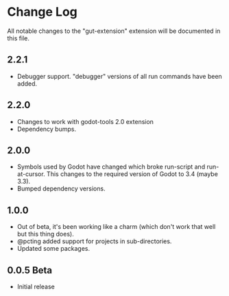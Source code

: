 # Change Log

All notable changes to the "gut-extension" extension will be documented in this file.

## 2.2.1
* Debugger support.  "debugger" versions of all run commands have been added.

## 2.2.0
* Changes to work with godot-tools 2.0 extension
* Dependency bumps.

## 2.0.0
* Symbols used by Godot have changed which broke run-script and run-at-cursor.  This changes to the required version of Godot to 3.4 (maybe 3.3).
* Bumped dependency versions.

## 1.0.0
* Out of beta, it's been working like a charm (which don't work that well but this thing does).
* @pcting added support for projects in sub-directories.
* Updated some packages.

## 0.0.5 Beta
* Initial release